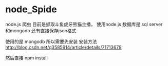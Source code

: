 # node_Spide
node.js 爬虫
目前是抓取斗鱼虎牙熊猫主播，
使用node.js
数据库是 sql server 和mongodb
还有直接保存json格式

使用的是 mongodb 所以需要先安装
安装方法  http://blog.csdn.net/q3585914/article/details/71713679

然后直接 npm install


